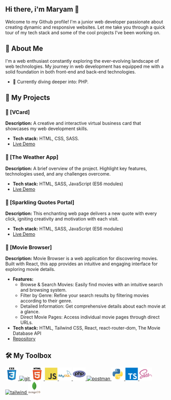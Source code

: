 ## Hi there, i'm Maryam 👋
Welcome to my Github profile! I'm a junior web developer passionate about creating dynamic and responsive websites. Let me take you through a quick tour of my tech stack and some of the cool projects I've been working on.

## 🚀 About Me

I'm a web enthusiast constantly exploring the ever-evolving landscape of web technologies. My journey in web development has equipped me with a solid foundation in both front-end and back-end technologies.
- 🌱 Currently diving deeper into: PHP.

## 💼 My Projects

### 🌟 [VCard]
**Description:** A creative and interactive virtual business card that showcases my web development skills.
- **Tech stack:** HTML, CSS, SASS.
- [Live Demo](https://maryamakraiche.github.io/v-card/)

### 🌟 [The Weather App]
**Description:** A brief overview of the project. Highlight key features, technologies used, and any challenges overcome.
- **Tech stack:** HTML, SASS, JavaScript (ES6 modules)
- [Live Demo](https://maryamakraiche.github.io/weather-app/)
  
### 🌟 [Sparkling Quotes Portal]
**Description:** This enchanting web page delivers a new quote with every click, igniting creativity and motivation with each visit.
- **Tech stack:** HTML, SASS, JavaScript (ES6 modules)
- [Live Demo](https://maryamakraiche.github.io/random-quote-using-async-await/)
  
### 🌟 [Movie Browser]
**Description:** Movie Browser is a web application for discovering movies. Built with React, this app provides an intuitive and engaging interface for exploring movie details.
- **Features:**
  - Browse & Search Movies: Easily find movies with an intuitive search and browsing system.
  - Filter by Genre: Refine your search results by filtering movies according to their genre.
  - Detailed Information: Get comprehensive details about each movie at a glance.
  - Direct Movie Pages: Access individual movie pages through direct URLs.
- **Tech stack:** HTML, Tailwind CSS, React, react-router-dom, The Movie Database API
- [Repository](https://github.com/MaryamAkraiche/movieBrowser)

## 🛠️ My Toolbox

<p align="left">
  <a href="https://www.w3schools.com/css/" target="_blank" rel="noreferrer">
    <img src="https://raw.githubusercontent.com/devicons/devicon/master/icons/css3/css3-original-wordmark.svg" alt="css3" width="40" height="40"/>
  </a>
  <a href="https://git-scm.com/" target="_blank" rel="noreferrer">
    <img src="https://www.vectorlogo.zone/logos/git-scm/git-scm-icon.svg" alt="git" width="40" height="40"/>
  </a>
  <a href="https://www.w3.org/html/" target="_blank" rel="noreferrer">
    <img src="https://raw.githubusercontent.com/devicons/devicon/master/icons/html5/html5-original-wordmark.svg" alt="html5" width="40" height="40"/>
  </a>
  <a href="https://developer.mozilla.org/en-US/docs/Web/JavaScript" target="_blank" rel="noreferrer">
    <img src="https://raw.githubusercontent.com/devicons/devicon/master/icons/javascript/javascript-original.svg" alt="javascript" width="40" height="40"/>
  </a>
  <a href="https://www.mysql.com/" target="_blank" rel="noreferrer">
    <img src="https://raw.githubusercontent.com/devicons/devicon/master/icons/mysql/mysql-original-wordmark.svg" alt="mysql" width="40" height="40"/>
  </a>
  <a href="https://www.php.net" target="_blank" rel="noreferrer">
    <img src="https://raw.githubusercontent.com/devicons/devicon/master/icons/php/php-original.svg" alt="php" width="40" height="40"/>
  </a>
  <a href="https://postman.com" target="_blank" rel="noreferrer">
    <img src="https://www.vectorlogo.zone/logos/getpostman/getpostman-icon.svg" alt="postman" width="40" height="40"/>
  </a>
  <a href="https://www.python.org" target="_blank" rel="noreferrer">
    <img src="https://raw.githubusercontent.com/devicons/devicon/master/icons/python/python-original.svg" alt="python" width="40" height="40"/>
  </a>
  <a href="https://www.typescriptlang.org/" target="_blank" rel="noreferrer">
    <img src="https://raw.githubusercontent.com/devicons/devicon/master/icons/typescript/typescript-original.svg" alt="typescript" width="40" height="40"/>
  </a>
  <a href="https://sass-lang.com/" target="_blank" rel="noreferrer">
    <img src="https://raw.githubusercontent.com/devicons/devicon/master/icons/sass/sass-original.svg" alt="sass" width="40" height="40"/>
  </a>
  <a href="https://tailwindcss.com/" target="_blank" rel="noreferrer">
    <img src="https://www.vectorlogo.zone/logos/tailwindcss/tailwindcss-icon.svg" alt="tailwind" width="40" height="40"/>
  </a>
  <a href="https://www.mongodb.com/" target="_blank" rel="noreferrer">
    <img src="https://raw.githubusercontent.com/devicons/devicon/master/icons/mongodb/mongodb-original-wordmark.svg" alt="mongodb" width="40" height="40"/>
  </a>
</p>



<!--
**MaryamAkraiche/MaryamAkraiche** is a ✨ _special_ ✨ repository because its `README.md` (this file) appears on your GitHub profile.

Here are some ideas to get you started:

- 🔭 I’m currently working on ...
- 🌱 I’m currently learning ...
- 👯 I’m looking to collaborate on ...
- 🤔 I’m looking for help with ...
- 💬 Ask me about ...
- 📫 How to reach me: ...
- 😄 Pronouns: ...
- ⚡ Fun fact: ...
-->
